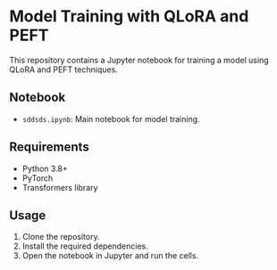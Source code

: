 # Model Training with QLoRA and PEFT

This repository contains a Jupyter notebook for training a model using QLoRA and PEFT techniques.

## Notebook

- `sddsds.ipynb`: Main notebook for model training.

## Requirements

- Python 3.8+
- PyTorch
- Transformers library

## Usage

1. Clone the repository.
2. Install the required dependencies.
3. Open the notebook in Jupyter and run the cells.
